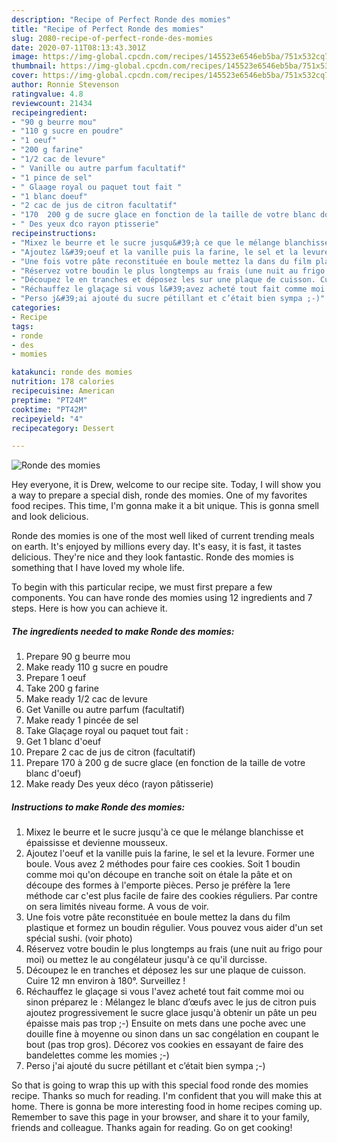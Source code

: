 ```yaml
---
description: "Recipe of Perfect Ronde des momies"
title: "Recipe of Perfect Ronde des momies"
slug: 2080-recipe-of-perfect-ronde-des-momies
date: 2020-07-11T08:13:43.301Z
image: https://img-global.cpcdn.com/recipes/145523e6546eb5ba/751x532cq70/ronde-des-momies-photo-principale-de-la-recette.jpg
thumbnail: https://img-global.cpcdn.com/recipes/145523e6546eb5ba/751x532cq70/ronde-des-momies-photo-principale-de-la-recette.jpg
cover: https://img-global.cpcdn.com/recipes/145523e6546eb5ba/751x532cq70/ronde-des-momies-photo-principale-de-la-recette.jpg
author: Ronnie Stevenson
ratingvalue: 4.8
reviewcount: 21434
recipeingredient:
- "90 g beurre mou"
- "110 g sucre en poudre"
- "1 oeuf"
- "200 g farine"
- "1/2 cac de levure"
- " Vanille ou autre parfum facultatif"
- "1 pince de sel"
- " Glaage royal ou paquet tout fait "
- "1 blanc doeuf"
- "2 cac de jus de citron facultatif"
- "170  200 g de sucre glace en fonction de la taille de votre blanc doeuf"
- " Des yeux dco rayon ptisserie"
recipeinstructions:
- "Mixez le beurre et le sucre jusqu&#39;à ce que le mélange blanchisse et épaississe et devienne mousseux."
- "Ajoutez l&#39;oeuf et la vanille puis la farine, le sel et la levure. Former une boule. Vous avez 2 méthodes pour faire ces cookies. Soit 1 boudin comme moi qu&#39;on découpe en tranche soit on étale la pâte et on découpe des formes à l&#39;emporte pièces. Perso je préfère la 1ere méthode car c&#39;est plus facile de faire des cookies réguliers. Par contre on sera limités niveau forme. A vous de voir."
- "Une fois votre pâte reconstituée en boule mettez la dans du film plastique et formez un boudin régulier. Vous pouvez vous aider d&#39;un set spécial sushi. (voir photo)"
- "Réservez votre boudin le plus longtemps au frais (une nuit au frigo pour moi) ou mettez le au congélateur jusqu&#39;à ce qu&#39;il durcisse."
- "Découpez le en tranches et déposez les sur une plaque de cuisson. Cuire 12 mn environ à 180°. Surveillez !"
- "Réchauffez le glaçage si vous l&#39;avez acheté tout fait comme moi ou sinon préparez le : Mélangez le blanc d’œufs avec le jus de citron puis ajoutez progressivement le sucre glace jusqu&#39;à obtenir un pâte un peu épaisse mais pas trop ;-) Ensuite on mets dans une poche avec une douille fine à moyenne ou sinon dans un sac congélation en coupant le bout (pas trop gros). Décorez vos cookies en essayant de faire des bandelettes comme les momies ;-)"
- "Perso j&#39;ai ajouté du sucre pétillant et c’était bien sympa ;-)"
categories:
- Recipe
tags:
- ronde
- des
- momies

katakunci: ronde des momies 
nutrition: 178 calories
recipecuisine: American
preptime: "PT24M"
cooktime: "PT42M"
recipeyield: "4"
recipecategory: Dessert

---
```



![Ronde des momies](https://img-global.cpcdn.com/recipes/145523e6546eb5ba/751x532cq70/ronde-des-momies-photo-principale-de-la-recette.jpg)

Hey everyone, it is Drew, welcome to our recipe site. Today, I will show you a way to prepare a special dish, ronde des momies. One of my favorites food recipes. This time, I'm gonna make it a bit unique. This is gonna smell and look delicious.

Ronde des momies is one of the most well liked of current trending meals on earth. It's enjoyed by millions every day. It's easy, it is fast, it tastes delicious. They're nice and they look fantastic. Ronde des momies is something that I have loved my whole life.




To begin with this particular recipe, we must first prepare a few components. You can have ronde des momies using 12 ingredients and 7 steps. Here is how you can achieve it.

<!--inarticleads1-->

##### The ingredients needed to make Ronde des momies:

1. Prepare 90 g beurre mou
1. Make ready 110 g sucre en poudre
1. Prepare 1 oeuf
1. Take 200 g farine
1. Make ready 1/2 cac de levure
1. Get  Vanille ou autre parfum (facultatif)
1. Make ready 1 pincée de sel
1. Take  Glaçage royal ou paquet tout fait :
1. Get 1 blanc d&#39;oeuf
1. Prepare 2 cac de jus de citron (facultatif)
1. Prepare 170 à 200 g de sucre glace (en fonction de la taille de votre blanc d&#39;oeuf)
1. Make ready  Des yeux déco (rayon pâtisserie)




<!--inarticleads2-->

##### Instructions to make Ronde des momies:

1. Mixez le beurre et le sucre jusqu&#39;à ce que le mélange blanchisse et épaississe et devienne mousseux.
1. Ajoutez l&#39;oeuf et la vanille puis la farine, le sel et la levure. Former une boule. Vous avez 2 méthodes pour faire ces cookies. Soit 1 boudin comme moi qu&#39;on découpe en tranche soit on étale la pâte et on découpe des formes à l&#39;emporte pièces. Perso je préfère la 1ere méthode car c&#39;est plus facile de faire des cookies réguliers. Par contre on sera limités niveau forme. A vous de voir.
1. Une fois votre pâte reconstituée en boule mettez la dans du film plastique et formez un boudin régulier. Vous pouvez vous aider d&#39;un set spécial sushi. (voir photo)
1. Réservez votre boudin le plus longtemps au frais (une nuit au frigo pour moi) ou mettez le au congélateur jusqu&#39;à ce qu&#39;il durcisse.
1. Découpez le en tranches et déposez les sur une plaque de cuisson. Cuire 12 mn environ à 180°. Surveillez !
1. Réchauffez le glaçage si vous l&#39;avez acheté tout fait comme moi ou sinon préparez le : Mélangez le blanc d’œufs avec le jus de citron puis ajoutez progressivement le sucre glace jusqu&#39;à obtenir un pâte un peu épaisse mais pas trop ;-) Ensuite on mets dans une poche avec une douille fine à moyenne ou sinon dans un sac congélation en coupant le bout (pas trop gros). Décorez vos cookies en essayant de faire des bandelettes comme les momies ;-)
1. Perso j&#39;ai ajouté du sucre pétillant et c’était bien sympa ;-)




So that is going to wrap this up with this special food ronde des momies recipe. Thanks so much for reading. I'm confident that you will make this at home. There is gonna be more interesting food in home recipes coming up. Remember to save this page in your browser, and share it to your family, friends and colleague. Thanks again for reading. Go on get cooking!
